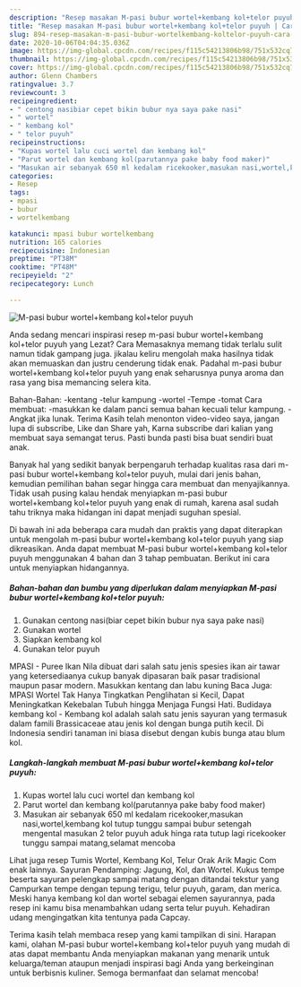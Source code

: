 ```yaml
---
description: "Resep masakan M-pasi bubur wortel+kembang kol+telor puyuh | Cara Bikin M-pasi bubur wortel+kembang kol+telor puyuh Yang Bikin Ngiler"
title: "Resep masakan M-pasi bubur wortel+kembang kol+telor puyuh | Cara Bikin M-pasi bubur wortel+kembang kol+telor puyuh Yang Bikin Ngiler"
slug: 894-resep-masakan-m-pasi-bubur-wortelkembang-koltelor-puyuh-cara-bikin-m-pasi-bubur-wortelkembang-koltelor-puyuh-yang-bikin-ngiler
date: 2020-10-06T04:04:35.036Z
image: https://img-global.cpcdn.com/recipes/f115c54213806b98/751x532cq70/m-pasi-bubur-wortelkembang-koltelor-puyuh-foto-resep-utama.jpg
thumbnail: https://img-global.cpcdn.com/recipes/f115c54213806b98/751x532cq70/m-pasi-bubur-wortelkembang-koltelor-puyuh-foto-resep-utama.jpg
cover: https://img-global.cpcdn.com/recipes/f115c54213806b98/751x532cq70/m-pasi-bubur-wortelkembang-koltelor-puyuh-foto-resep-utama.jpg
author: Glenn Chambers
ratingvalue: 3.7
reviewcount: 3
recipeingredient:
- " centong nasibiar cepet bikin bubur nya saya pake nasi"
- " wortel"
- " kembang kol"
- " telor puyuh"
recipeinstructions:
- "Kupas wortel lalu cuci wortel dan kembang kol"
- "Parut wortel dan kembang kol(parutannya pake baby food maker)"
- "Masukan air sebanyak 650 ml kedalam ricekooker,masukan nasi,wortel,kembang kol tutup tunggu sampai bubur setengah mengental masukan 2 telor puyuh aduk hinga rata tutup lagi ricekooker tunggu sampai matang,selamat mencoba"
categories:
- Resep
tags:
- mpasi
- bubur
- wortelkembang

katakunci: mpasi bubur wortelkembang 
nutrition: 165 calories
recipecuisine: Indonesian
preptime: "PT38M"
cooktime: "PT48M"
recipeyield: "2"
recipecategory: Lunch

---
```



![M-pasi bubur wortel+kembang kol+telor puyuh](https://img-global.cpcdn.com/recipes/f115c54213806b98/751x532cq70/m-pasi-bubur-wortelkembang-koltelor-puyuh-foto-resep-utama.jpg)

Anda sedang mencari inspirasi resep m-pasi bubur wortel+kembang kol+telor puyuh yang Lezat? Cara Memasaknya memang tidak terlalu sulit namun tidak gampang juga. jikalau keliru mengolah maka hasilnya tidak akan memuaskan dan justru cenderung tidak enak. Padahal m-pasi bubur wortel+kembang kol+telor puyuh yang enak seharusnya punya aroma dan rasa yang bisa memancing selera kita.

Bahan-Bahan: -kentang -telur kampung -wortel -Tempe -tomat Cara membuat: -masukkan ke dalam panci semua bahan kecuali telur kampung. -Angkat jika lunak. Terima Kasih telah menonton video-video saya, jangan lupa di subscribe, Like dan Share yah, Karna subscribe dari kalian yang membuat saya semangat terus. Pasti bunda pasti bisa buat sendiri buat anak.

Banyak hal yang sedikit banyak berpengaruh terhadap kualitas rasa dari m-pasi bubur wortel+kembang kol+telor puyuh, mulai dari jenis bahan, kemudian pemilihan bahan segar hingga cara membuat dan menyajikannya. Tidak usah pusing kalau hendak menyiapkan m-pasi bubur wortel+kembang kol+telor puyuh yang enak di rumah, karena asal sudah tahu triknya maka hidangan ini dapat menjadi suguhan spesial.


Di bawah ini ada beberapa cara mudah dan praktis yang dapat diterapkan untuk mengolah m-pasi bubur wortel+kembang kol+telor puyuh yang siap dikreasikan. Anda dapat membuat M-pasi bubur wortel+kembang kol+telor puyuh menggunakan 4 bahan dan 3 tahap pembuatan. Berikut ini cara untuk menyiapkan hidangannya.

<!--inarticleads1-->

##### Bahan-bahan dan bumbu yang diperlukan dalam menyiapkan M-pasi bubur wortel+kembang kol+telor puyuh:

1. Gunakan  centong nasi(biar cepet bikin bubur nya saya pake nasi)
1. Gunakan  wortel
1. Siapkan  kembang kol
1. Gunakan  telor puyuh


MPASI - Puree Ikan Nila dibuat dari salah satu jenis spesies ikan air tawar yang ketersediaanya cukup banyak dipasaran baik pasar tradisional maupun pasar modern. Masukkan kentang dan labu kuning Baca Juga: MPASI Wortel Tak Hanya Tingkatkan Penglihatan si Kecil, Dapat Meningkatkan Kekebalan Tubuh hingga Menjaga Fungsi Hati. Budidaya kembang kol - Kembang kol adalah salah satu jenis sayuran yang termasuk dalam famili Brassicaceae atau jenis kol dengan bunga putih kecil. Di Indonesia sendiri tanaman ini biasa disebut dengan kubis bunga atau blum kol. 

<!--inarticleads2-->

##### Langkah-langkah membuat M-pasi bubur wortel+kembang kol+telor puyuh:

1. Kupas wortel lalu cuci wortel dan kembang kol
1. Parut wortel dan kembang kol(parutannya pake baby food maker)
1. Masukan air sebanyak 650 ml kedalam ricekooker,masukan nasi,wortel,kembang kol tutup tunggu sampai bubur setengah mengental masukan 2 telor puyuh aduk hinga rata tutup lagi ricekooker tunggu sampai matang,selamat mencoba


Lihat juga resep Tumis Wortel, Kembang Kol, Telur Orak Arik Magic Com enak lainnya. Sayuran Pendamping: Jagung, Kol, dan Wortel. Kukus tempe beserta sayuran pelengkap sampai matang dengan ditandai tekstur yang Campurkan tempe dengan tepung terigu, telur puyuh, garam, dan merica. Meski hanya kembang kol dan wortel sebagai elemen sayurannya, pada resep ini kamu bisa menambahkan udang serta telur puyuh. Kehadiran udang mengingatkan kita tentunya pada Capcay. 

Terima kasih telah membaca resep yang kami tampilkan di sini. Harapan kami, olahan M-pasi bubur wortel+kembang kol+telor puyuh yang mudah di atas dapat membantu Anda menyiapkan makanan yang menarik untuk keluarga/teman ataupun menjadi inspirasi bagi Anda yang berkeinginan untuk berbisnis kuliner. Semoga bermanfaat dan selamat mencoba!
